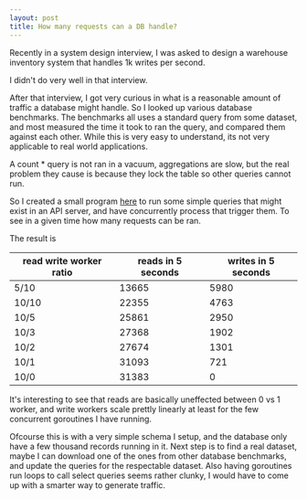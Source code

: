 ```yaml
---
layout: post
title: How many requests can a DB handle?
---
```


Recently in a system design interview, I was asked to design a warehouse inventory system that handles 1k writes per second.  

I didn't do very well in that interview.


After that interview, I got very curious in what is a reasonable amount of traffic a database might handle. So I looked up various database benchmarks. The benchmarks all uses a standard query from some dataset, and most measured the time it took to ran the query, and compared them against each other. While this is very easy to understand, its not very applicable to real world applications.  

A count * query is not ran in a vacuum, aggregations are slow, but the real problem they cause is because they lock the table so other queries cannot run.  

So I created a small program [here](https://github.com/peter9207/dbcompare) to run some simple queries that might exist in an API server, and have concurrently process that trigger them. To see in a given time how many requests can be ran. 

The result is 

| read write worker ratio | reads in 5 seconds | writes in 5 seconds|
| ---------------- | ------------------- | -------------------- |
|5/10 | 13665 | 5980 |
|10/10 | 22355 | 4763|
|10/5 | 25861 | 2950| 
|10/3 | 27368 | 1902| 
|10/2 | 27674| 1301| 
|10/1 | 31093| 721 | 
|10/0 | 31383 | 0 | 


It's interesting to see that reads are basically uneffected between 0 vs 1 worker, and write workers scale prettly linearly at least for the few concurrent goroutines I have running.  

Ofcourse this is with a very simple schema I setup, and the database only have a few thousand records running in it. Next step is to find a real dataset, maybe I can download one of the ones from other database benchmarks, and update the queries for the respectable dataset. Also having goroutines run loops to call select queries seems rather clunky, I would have to come up with a smarter way to generate traffic. 

 

